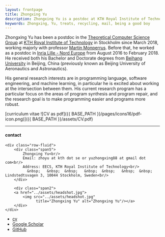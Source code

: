 ```yaml
---
layout: frontpage
title: Zhongxing Yu
description: Zhongxing Yu is a postdoc at KTH Royal Institute of Technology. 
keywords: Zhongxing, Yu, treats, recycling, mail, being a good boy
---
```


Zhongxing Yu has been a postdoc in the [Theoretical Computer Science Group](https://www.kth.se/tcs) at [KTH Royal Institute of Technology](https://www.kth.se/en) in Stockholm since March 2018, working majorly with professor [Martin Monperrus](https://www.monperrus.net/martin/). Before that, he worked as a postdoc in [Inria Lille - Nord Europe](https://www.inria.fr/en/centre/lille) from August 2016 to February 2018. He received both his Bachelor and Doctorate degrees from [Beihang University](https://ev.buaa.edu.cn/) in Beijing, China (previously known as Beijing University of Aeronautics and Astronautics).

His general research interests are in programming language, software engineering, and machine learning, in particular he is excited about working at the intersection between them. His current research program has a particular focus on the areas of program synthesis and program repair, and the research goal is to make programming easier and programs more robust.

[curriculum vitae ![CV as pdf]({{ BASE_PATH }}/pages/icons16/pdf-icon.png)]({{ BASE_PATH }}/assets/CV.pdf)<br/>


---


<div class="container">
<h4><a name="contact"></a>contact</h4>

    <div class="row-fluid">
        <div class="span5">
            Zhongxing Yu<br/>
            Email: zhoyu at kth dot se or yuzhongxing88 at gmail dot com<br/>
            Address: EECS, KTH Royal Institute of Technology<br/>
              &nbsp;   &nbsp;  &nbsp;   &nbsp;  &nbsp;   &nbsp;  &nbsp; Lindstedtsvagen 3, 10044 Stockholm, Sweden<br/>
        </div>

        <div class="span2">
        <a href="../assets/headshot.jpg">
            <img src="../assets/headshot.jpg"
                  title="Zhongxing Yu" alt="Zhongxing Yu"/></a>
        </div>
    </div>
</div>

<div class="navbar">
  <div class="navbar-inner">
      <ul class="nav">
          <li><a href="{{ BASE_PATH }}/assets/CV.pdf">cv</a></li>
          <li><a href="https://scholar.google.fr/citations?user=kXl61c4AAAAJ&hl=en">Google Scholar</a></li>
          <li><a href="https://github.com/zhongxingyu">GitHub</a></li>
      </ul>
  </div>
</div>

